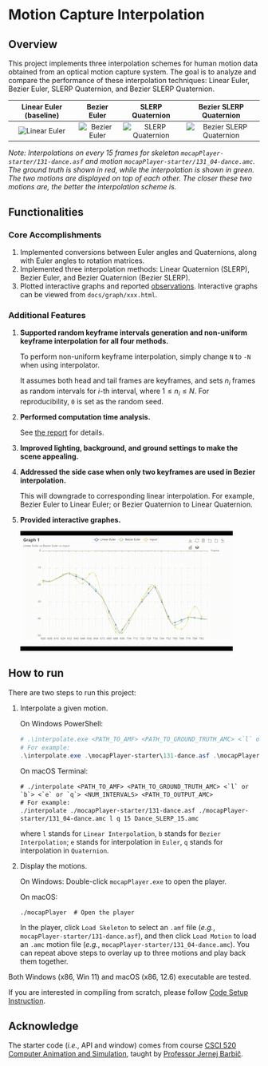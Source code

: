 # Motion Capture Interpolation

## Overview

This project implements three interpolation schemes for human motion data obtained from an optical motion capture system. 
The goal is to analyze and compare the performance of these interpolation techniques: Linear Euler, Bezier Euler, SLERP Quaternion, and Bezier SLERP Quaternion.

   |          Linear Euler (baseline)               |             Bezier Euler             |             SLERP Quaternion             |             Bezier SLERP Quaternion             |
   :-----------------------------------------------:|:------------------------------------:|:----------------------------------------:|:-----------------------------------------------:|
   ![Linear Euler](/docs/demo/LE15.png)             | ![Bezier Euler](/docs/demo/BE15.png) | ![SLERP Quaternion](/docs/demo/LQ15.png) | ![Bezier SLERP Quaternion](/docs/demo/BQ15.png) |

   *Note: Interpolations on every 15 frames for skeleton `mocapPlayer-starter/131-dance.asf` and motion `mocapPlayer-starter/131_04-dance.amc`. The ground truth is shown in red, while the interpolation is shown in green. The two motions are displayed on top of each other. The closer these two motions are, the better the interpolation scheme is.*

## Functionalities

### Core Accomplishments
1. Implemented conversions between Euler angles and Quaternions, along with Euler angles to rotation matrices.
2. Implemented three interpolation methods: Linear Quaternion (SLERP), Bezier Euler, and Bezier Quaternion (Bezier SLERP).
3. Plotted interactive graphs and reported [observations](report.md). Interactive graphs can be viewed from `docs/graph/xxx.html`.

### Additional Features

1. **Supported random keyframe intervals generation and non-uniform keyframe interpolation for all four methods.**
   
   To perform non-uniform keyframe interpolation, simply change `N` to `-N` when using interpolator.
   
   It assumes both head and tail frames are keyframes, and sets $n_i$ frames as random intervals for $i$-th interval, where $1 \le n_i \le N$.  For reproducibility, `0` is set as the random seed.
   
   

2. **Performed computation time analysis.**

   See [the report](report.md) for details.


3. **Improved lighting, background, and ground settings to make the scene appealing.**
   
   

4. **Addressed the side case when only two keyframes are used in Bezier interpolation.**
   
   This will downgrade to corresponding linear interpolation. For example, Bezier Euler to Linear Euler; or Bezier Quaternion to Linear Quaternion.



5. **Provided interactive graphes.**
   
   <img title="" src="docs/graph/interactive_graph.gif" alt="">


## How to run

There are two steps to run this project:

1. Interpolate a given motion.
   
   On Windows PowerShell:
   ```PowerShell
   # .\interpolate.exe <PATH_TO_AMF> <PATH_TO_GROUND_TRUTH_AMC> <`l` or `b`> <`e` or `q`> <NUM_INTERVALS> <PATH_TO_OUTPUT_AMC> 
   # For example: 
   .\interpolate.exe .\mocapPlayer-starter\131-dance.asf .\mocapPlayer-starter\131_04-dance.amc l q 15 Dance_SLERP_15.amc
   ```

   On macOS Terminal:
   ```shell
   # ./interpolate <PATH_TO_AMF> <PATH_TO_GROUND_TRUTH_AMC> <`l` or `b`> <`e` or `q`> <NUM_INTERVALS> <PATH_TO_OUTPUT_AMC> 
   # For example: 
   ./interpolate ./mocapPlayer-starter/131-dance.asf ./mocapPlayer-starter/131_04-dance.amc l q 15 Dance_SLERP_15.amc
   ```
   
   where `l` stands for `Linear Interpolation`, `b` stands for `Bezier Interpolation`; `e` stands for interpolation in `Euler`, `q` stands for interpolation in `Quaternion`.

2. Display the motions.

   On Windows: Double-click `mocapPlayer.exe` to open the player.
   
   On macOS:
   ```shell
   ./mocapPlayer  # Open the player
   ```
   
   In the player, click `Load Skeleton` to select an `.amf` file (_e.g._, `mocapPlayer-starter/131-dance.asf`), and then click `Load Motion` to load an `.amc` motion file (_e.g._, `mocapPlayer-starter/131_04-dance.amc`).
   You can repeat above steps to overlay up to three motions and play back them together.

Both Windows (x86, Win 11) and macOS (x86, 12.6) executable are tested.

If you are interested in compiling from scratch, please follow [Code Setup Instruction](setup_instruction.md).

## Acknowledge

The starter code (_i.e._, API and window) comes from course [CSCI 520 Computer Animation and Simulation](https://viterbi-web.usc.edu/~jbarbic/cs520-s23/), taught by [Professor Jernej Barbič](http://viterbi-web.usc.edu/~jbarbic/).